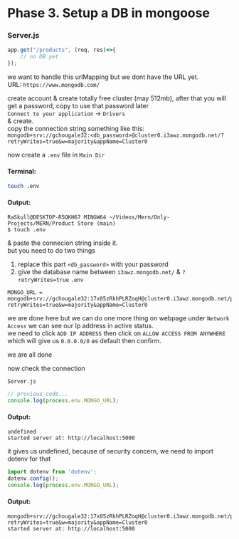 # Phase 3. Setup a DB in mongoose  
### Server.js  
```javascript
app.get("/products", (req, res)=>{
    // no DB yet
});
```  
we want to handle this urlMapping but we dont have the URL yet.  
URL: `https://www.mongodb.com/`  

create account & create totally free cluster (may 512mb), after that you will get a password, copy to use that password later  
`Connect to your application` -> `Drivers`  
& create.  
copy the connection string  something like this:  
`mongodb+srv://gchougale32:<db_password>@cluster0.i3awz.mongodb.net/?retryWrites=true&w=majority&appName=Cluster0`

now create a `.env` file in `Main Dir`  
#### Terminal:  
```bash
touch .env
```  
#### Output:  
```vbnet
RaSkull@DESKTOP-R5QKH67 MINGW64 ~/Videos/Mern/Only-Projects/MERN/Product Store (main)
$ touch .env
```  

& paste the connecion string inside it.  
but you need to do two things  
1. replace this part `<db_password>` with your password  
2. give the database name between `i3awz.mongodb.net/` & `?retryWrites=true`
`.env`  
```env
MONGO_URL = mongodb+srv://gchougale32:17x05zRkhPLRZoqH@cluster0.i3awz.mongodb.net/products?retryWrites=true&w=majority&appName=Cluster0
```  

we are done here but we can do one more thing
on webpage under `Network Access` we can see our Ip address in active status.  
we need to click `ADD IP ADDRESS` then click on `ALLOW ACCESS FROM ANYWHERE` which will give us `0.0.0.0/0` as default then confirm.  

we are all done  

now check the connection

`Server.js`  
```javascript
// previous code...
console.log(process.env.MONGO_URL);
```  
#### Output:  
```vbnet
undefined
started server at: http://localhost:5000
```  
it gives us undefined, because of security concern, we need to import dotenv for that  
```javascript
import dotenv from 'dotenv';
dotenv.config();
console.log(process.env.MONGO_URL);
```  
#### Output:  
```vbnet
mongodb+srv://gchougale32:17x05zRkhPLRZoqH@cluster0.i3awz.mongodb.net/products?retryWrites=true&w=majority&appName=Cluster0
started server at: http://localhost:5000
```  